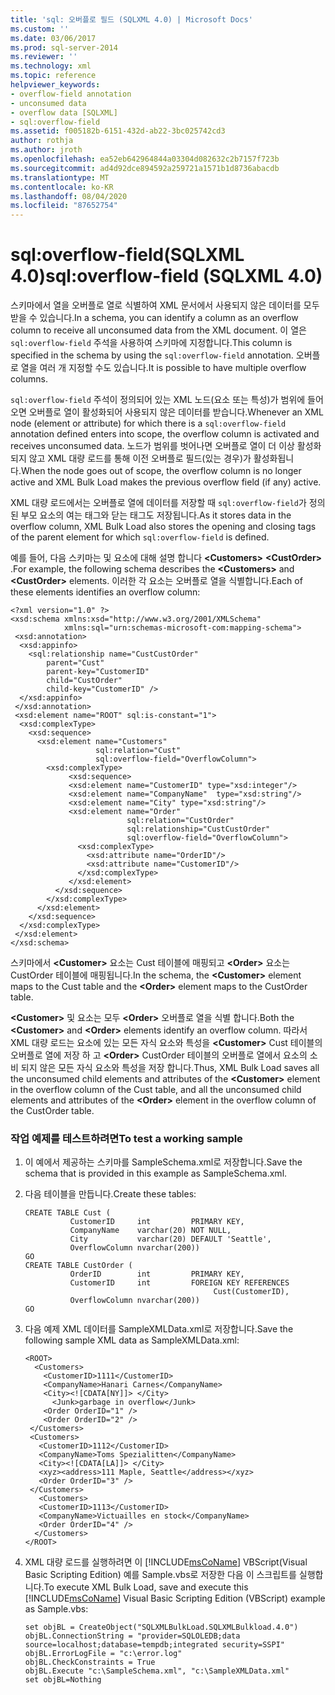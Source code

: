 ```yaml
---
title: 'sql: 오버플로 필드 (SQLXML 4.0) | Microsoft Docs'
ms.custom: ''
ms.date: 03/06/2017
ms.prod: sql-server-2014
ms.reviewer: ''
ms.technology: xml
ms.topic: reference
helpviewer_keywords:
- overflow-field annotation
- unconsumed data
- overflow data [SQLXML]
- sql:overflow-field
ms.assetid: f005182b-6151-432d-ab22-3bc025742cd3
author: rothja
ms.author: jroth
ms.openlocfilehash: ea52eb642964844a03304d082632c2b7157f723b
ms.sourcegitcommit: ad4d92dce894592a259721a1571b1d8736abacdb
ms.translationtype: MT
ms.contentlocale: ko-KR
ms.lasthandoff: 08/04/2020
ms.locfileid: "87652754"
---
```

# <a name="sqloverflow-field-sqlxml-40"></a><span data-ttu-id="0c7cc-102">sql:overflow-field(SQLXML 4.0)</span><span class="sxs-lookup"><span data-stu-id="0c7cc-102">sql:overflow-field (SQLXML 4.0)</span></span>
  <span data-ttu-id="0c7cc-103">스키마에서 열을 오버플로 열로 식별하여 XML 문서에서 사용되지 않은 데이터를 모두 받을 수 있습니다.</span><span class="sxs-lookup"><span data-stu-id="0c7cc-103">In a schema, you can identify a column as an overflow column to receive all unconsumed data from the XML document.</span></span> <span data-ttu-id="0c7cc-104">이 열은 `sql:overflow-field` 주석을 사용하여 스키마에 지정합니다.</span><span class="sxs-lookup"><span data-stu-id="0c7cc-104">This column is specified in the schema by using the `sql:overflow-field` annotation.</span></span> <span data-ttu-id="0c7cc-105">오버플로 열을 여러 개 지정할 수도 있습니다.</span><span class="sxs-lookup"><span data-stu-id="0c7cc-105">It is possible to have multiple overflow columns.</span></span>  
  
 <span data-ttu-id="0c7cc-106">`sql:overflow-field` 주석이 정의되어 있는 XML 노드(요소 또는 특성)가 범위에 들어오면 오버플로 열이 활성화되어 사용되지 않은 데이터를 받습니다.</span><span class="sxs-lookup"><span data-stu-id="0c7cc-106">Whenever an XML node (element or attribute) for which there is a `sql:overflow-field` annotation defined enters into scope, the overflow column is activated and receives unconsumed data.</span></span> <span data-ttu-id="0c7cc-107">노드가 범위를 벗어나면 오버플로 열이 더 이상 활성화되지 않고 XML 대량 로드를 통해 이전 오버플로 필드(있는 경우)가 활성화됩니다.</span><span class="sxs-lookup"><span data-stu-id="0c7cc-107">When the node goes out of scope, the overflow column is no longer active and XML Bulk Load makes the previous overflow field (if any) active.</span></span>  
  
 <span data-ttu-id="0c7cc-108">XML 대량 로드에서는 오버플로 열에 데이터를 저장할 때 `sql:overflow-field`가 정의된 부모 요소의 여는 태그와 닫는 태그도 저장됩니다.</span><span class="sxs-lookup"><span data-stu-id="0c7cc-108">As it stores data in the overflow column, XML Bulk Load also stores the opening and closing tags of the parent element for which `sql:overflow-field` is defined.</span></span>  
  
 <span data-ttu-id="0c7cc-109">예를 들어, 다음 스키마는 및 요소에 대해 설명 합니다 **\<Customers>** **\<CustOrder>** .</span><span class="sxs-lookup"><span data-stu-id="0c7cc-109">For example, the following schema describes the **\<Customers>** and **\<CustOrder>** elements.</span></span> <span data-ttu-id="0c7cc-110">이러한 각 요소는 오버플로 열을 식별합니다.</span><span class="sxs-lookup"><span data-stu-id="0c7cc-110">Each of these elements identifies an overflow column:</span></span>  
  
```  
<?xml version="1.0" ?>  
<xsd:schema xmlns:xsd="http://www.w3.org/2001/XMLSchema"  
            xmlns:sql="urn:schemas-microsoft-com:mapping-schema">  
 <xsd:annotation>  
  <xsd:appinfo>  
    <sql:relationship name="CustCustOrder"  
        parent="Cust"  
        parent-key="CustomerID"  
        child="CustOrder"  
        child-key="CustomerID" />  
  </xsd:appinfo>  
 </xsd:annotation>  
 <xsd:element name="ROOT" sql:is-constant="1">  
  <xsd:complexType>  
    <xsd:sequence>   
      <xsd:element name="Customers"   
                   sql:relation="Cust"  
                   sql:overflow-field="OverflowColumn">  
        <xsd:complexType>  
             <xsd:sequence>   
             <xsd:element name="CustomerID" type="xsd:integer"/>  
             <xsd:element name="CompanyName"  type="xsd:string"/>  
             <xsd:element name="City" type="xsd:string"/>  
             <xsd:element name="Order"  
                          sql:relation="CustOrder"  
                          sql:relationship="CustCustOrder"  
                          sql:overflow-field="OverflowColumn">  
               <xsd:complexType>  
                 <xsd:attribute name="OrderID"/>  
                 <xsd:attribute name="CustomerID"/>  
               </xsd:complexType>  
             </xsd:element>  
          </xsd:sequence>   
        </xsd:complexType>  
      </xsd:element>  
    </xsd:sequence>  
  </xsd:complexType>  
 </xsd:element>  
</xsd:schema>  
```  
  
 <span data-ttu-id="0c7cc-111">스키마에서 **\<Customer>** 요소는 Cust 테이블에 매핑되고 **\<Order>** 요소는 CustOrder 테이블에 매핑됩니다.</span><span class="sxs-lookup"><span data-stu-id="0c7cc-111">In the schema, the **\<Customer>** element maps to the Cust table and the **\<Order>** element maps to the CustOrder table.</span></span>  
  
 <span data-ttu-id="0c7cc-112">**\<Customer>** 및 요소는 모두 **\<Order>** 오버플로 열을 식별 합니다.</span><span class="sxs-lookup"><span data-stu-id="0c7cc-112">Both the **\<Customer>** and **\<Order>** elements identify an overflow column.</span></span> <span data-ttu-id="0c7cc-113">따라서 XML 대량 로드는 요소에 있는 모든 자식 요소와 특성을 **\<Customer>** Cust 테이블의 오버플로 열에 저장 하 고 **\<Order>** CustOrder 테이블의 오버플로 열에서 요소의 소비 되지 않은 모든 자식 요소와 특성을 저장 합니다.</span><span class="sxs-lookup"><span data-stu-id="0c7cc-113">Thus, XML Bulk Load saves all the unconsumed child elements and attributes of the **\<Customer>** element in the overflow column of the Cust table, and all the unconsumed child elements and attributes of the **\<Order>** element in the overflow column of the CustOrder table.</span></span>  
  
### <a name="to-test-a-working-sample"></a><span data-ttu-id="0c7cc-114">작업 예제를 테스트하려면</span><span class="sxs-lookup"><span data-stu-id="0c7cc-114">To test a working sample</span></span>  
  
1.  <span data-ttu-id="0c7cc-115">이 예에서 제공하는 스키마를 SampleSchema.xml로 저장합니다.</span><span class="sxs-lookup"><span data-stu-id="0c7cc-115">Save the schema that is provided in this example as SampleSchema.xml.</span></span>  
  
2.  <span data-ttu-id="0c7cc-116">다음 테이블을 만듭니다.</span><span class="sxs-lookup"><span data-stu-id="0c7cc-116">Create these tables:</span></span>  
  
    ```  
    CREATE TABLE Cust (  
              CustomerID     int         PRIMARY KEY,  
              CompanyName    varchar(20) NOT NULL,  
              City           varchar(20) DEFAULT 'Seattle',  
              OverflowColumn nvarchar(200))  
    GO  
    CREATE TABLE CustOrder (  
              OrderID        int         PRIMARY KEY,  
              CustomerID     int         FOREIGN KEY REFERENCES  
                                              Cust(CustomerID),  
              OverflowColumn nvarchar(200))  
    GO  
    ```  
  
3.  <span data-ttu-id="0c7cc-117">다음 예제 XML 데이터를 SampleXMLData.xml로 저장합니다.</span><span class="sxs-lookup"><span data-stu-id="0c7cc-117">Save the following sample XML data as SampleXMLData.xml:</span></span>  
  
    ```  
    <ROOT>  
      <Customers>  
        <CustomerID>1111</CustomerID>  
        <CompanyName>Hanari Carnes</CompanyName>  
        <City><![CDATA[NY]]> </City>  
          <Junk>garbage in overflow</Junk>  
        <Order OrderID="1" />  
        <Order OrderID="2" />  
     </Customers>  
     <Customers>  
       <CustomerID>1112</CustomerID>  
       <CompanyName>Toms Spezialitten</CompanyName>  
       <City><![CDATA[LA]]> </City>  
       <xyz><address>111 Maple, Seattle</address></xyz>     
       <Order OrderID="3" />  
     </Customers>  
       <Customers>  
       <CustomerID>1113</CustomerID>  
       <CompanyName>Victuailles en stock</CompanyName>  
       <Order OrderID="4" />  
      </Customers>  
    </ROOT>  
    ```  
  
4.  <span data-ttu-id="0c7cc-118">XML 대량 로드를 실행하려면 이 [!INCLUDE[msCoName](../../../includes/msconame-md.md)] VBScript(Visual Basic Scripting Edition) 예를 Sample.vbs로 저장한 다음 이 스크립트를 실행합니다.</span><span class="sxs-lookup"><span data-stu-id="0c7cc-118">To execute XML Bulk Load, save and execute this [!INCLUDE[msCoName](../../../includes/msconame-md.md)] Visual Basic Scripting Edition (VBScript) example as Sample.vbs:</span></span>  
  
    ```  
    set objBL = CreateObject("SQLXMLBulkLoad.SQLXMLBulkload.4.0")  
    objBL.ConnectionString = "provider=SQLOLEDB;data source=localhost;database=tempdb;integrated security=SSPI"  
    objBL.ErrorLogFile = "c:\error.log"  
    objBL.CheckConstraints = True  
    objBL.Execute "c:\SampleSchema.xml", "c:\SampleXMLData.xml"  
    set objBL=Nothing  
    ```  
  
  
